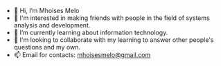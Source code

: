 - 👋 Hi, I’m Mhoises Melo
- 👀 I'm interested in making friends with people in the field of systems analysis and development.
- 🌱 I’m currently learning about information technology.
- 💞️ I'm looking to collaborate with my learning to answer other people's questions and my own.
- 📫 Email for contacts: mhoisesmelo@gmail.com

<!---
moisessmello/moisessmello is a ✨ special ✨ repository because its `README.md` (this file) appears on your GitHub profile.
You can click the Preview link to take a look at your changes.
--->
